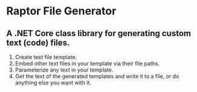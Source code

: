 # Raptor File Generator
## A .NET Core class library for generating custom text (code) files.

1. Create text file template.
2. Embed other text files in your template via their file paths.
3. Parameterize any text in your template.
4. Get the text of the generated templates and write it to a file, or do anything else you want with it.